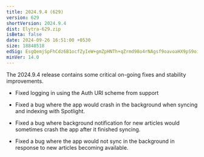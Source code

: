 ```yaml
---
title: 2024.9.4 (629)
version: 629
shortVersion: 2024.9.4
dist: Elytra-629.zip
isBeta: false
date: 2024-09-26 16:51:00 +0530
size: 18848518
edSig: EsgQemjSpFhCdz6B1ocfZyIeW+gmZpHNTh+qZrmd98o4rNAgsf9oavoaHX9pS9oiUoZv6jcQKK7r3Z9JGCcWAg==
minVer: 14.0
---
```


The 2024.9.4 release contains some critical on-going fixes and stability improvements.

- Fixed logging in using the Auth URI scheme from support
 
- Fixed a bug where the app would crash in the background when syncing and indexing with Spotlight.

- Fixed a bug where background notification for new articles would sometimes crash the app after it finished syncing.

- Fixed a bug where the app would not sync in the background in response to new articles becoming available.
 